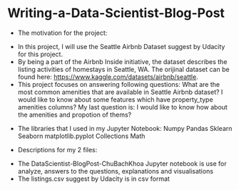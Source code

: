 # Writing-a-Data-Scientist-Blog-Post

- The motivation for the project:
+ In this project, I will use the Seattle Airbnb Dataset suggest by Udacity for this project.
+ By being a part of the Airbnb Inside initiative, the dataset describes the listing activities of homestays in Seattle, WA. The orijinal dataset can be found here: https://www.kaggle.com/datasets/airbnb/seattle.
+ This project focuses on answering following questions: What are the most common amenities that are available in Seattle Airbnb dataset? I would like to know about some features which have property_type amenities columns? My last question is: I would like to know how about the amenities and propotion of thems?

- The libraries that I used in my Jupyter Notebook:
Numpy
Pandas
Sklearn
Seaborn
matplotlib.pyplot
Collections
Math

- Descriptions for my 2 files:
+ The DataScientist-BlogPost-ChuBachKhoa Jupyter notebook is use for analyze, answers to the questions, explanations and visualisations
+ The listings.csv suggest by Udacity is in csv format
